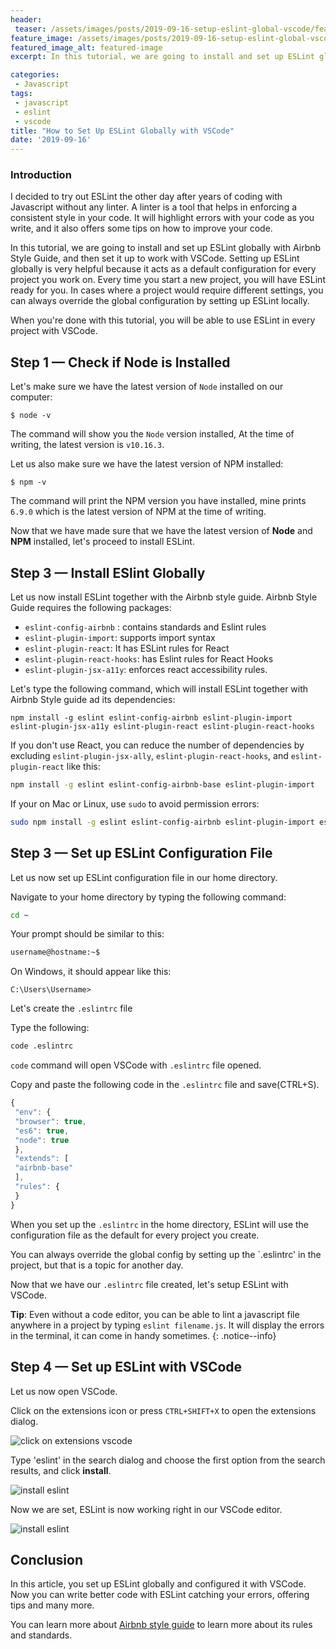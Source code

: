 ```yaml
---
header:
 teaser: /assets/images/posts/2019-09-16-setup-eslint-global-vscode/featured-image.jpg
feature_image: /assets/images/posts/2019-09-16-setup-eslint-global-vscode/featured-image.jpg
featured_image_alt: featured-image
excerpt: In this tutorial, we are going to install and set up ESLint globally with Airbnb Style Guide, and then set it up to work with  VSCode

categories:
 - Javascript
tags:
 - javascript
 - eslint
 - vscode
title: "How to Set Up ESLint Globally with VSCode"
date: '2019-09-16'
---
```


### Introduction

I decided to try out ESLint the other day after years of coding with Javascript without any linter. A linter is a tool that helps in enforcing a consistent style in your code. It will highlight errors with your code as you write, and it also offers some tips on how to improve your code. 


In this tutorial, we are going to install and set up ESLint globally with Airbnb Style Guide, and then set it up to work with VSCode. Setting up ESLint globally is very helpful because it acts as a default configuration for every project you work on. Every time you start a new project, you will have ESLint ready for you. In cases where a project would require different settings, you can always override the global configuration by setting up ESLint locally.

When you're done with this tutorial, you will be able to use ESLint in every project with VSCode.

## Step 1 — Check if Node is Installed
Let's make sure we have the latest version of `Node` installed on our computer:

```
$ node -v
```
The command will show you the `Node` version installed, At the time of writing, the latest version is `v10.16.3`.

Let us also make sure we have the latest version of NPM installed:
```
$ npm -v
```
The command will print the NPM version you have installed, mine prints `6.9.0` which is the latest version of NPM at the time of writing.

Now that we have made sure that we have the latest version of **Node** and **NPM** installed, let's proceed to install ESLint. 

## Step 3 — Install ESlint Globally

Let us now install ESLint together with the Airbnb style guide.
Airbnb Style Guide requires the following packages:

- `eslint-config-airbnb` : contains standards and Eslint rules
- `eslint-plugin-import`: supports import syntax
- `eslint-plugin-react`: It has ESLint rules for React
 - `eslint-plugin-react-hooks`: has Eslint rules for  React Hooks
- `eslint-plugin-jsx-a11y`: enforces react accessibility rules.


Let's type the following command, which will install ESLint together with Airbnb Style guide ad its dependencies:
```
npm install -g eslint eslint-config-airbnb eslint-plugin-import eslint-plugin-jsx-a11y eslint-plugin-react eslint-plugin-react-hooks
```
If you don't use React, you can reduce the number of dependencies by excluding  `eslint-plugin-jsx-ally`, `eslint-plugin-react-hooks`, and `eslint-plugin-react` like this:

```bash
npm install -g eslint eslint-config-airbnb-base eslint-plugin-import
```

If your on Mac or Linux, use `sudo` to avoid permission errors:

```bash
sudo npm install -g eslint eslint-config-airbnb eslint-plugin-import eslint-plugin-jsx-a11y eslint-plugin-react eslint-plugin-react-hooks
```
## Step 3 — Set up ESLint Configuration File
Let us now set up ESLint configuration file in our home directory.

Navigate to your home directory by typing the following command:

```bash
cd ~
```
Your prompt should be similar to this:
```bash
username@hostname:~$ 
````
On Windows, it should appear like this:
```
C:\Users\Username>
```

Let's create the `.eslintrc` file

Type the following:
```bash
code .eslintrc
```

`code` command will open VSCode with `.eslintrc` file opened.

Copy and paste the following code in the `.eslintrc` file and save(CTRL+S).

```javascript
{
 "env": {
 "browser": true,
 "es6": true,
 "node": true
 },
 "extends": [
 "airbnb-base"
 ],
 "rules": {
 }
}
```

When you set up the `.eslintrc` in the home directory, ESLint will use the configuration file as the default for every project you create.

You can always override the global config by setting up the `.eslintrc' in the project, but that is a topic for another day.

Now that we have our  `.eslintrc` file created, let's setup ESLint with VSCode.

**Tip**: Even without a code editor, you can be able to lint a javascript file anywhere in a project by typing `eslint filename.js`. It will display the errors in the terminal, it can come in handy sometimes.
{: .notice--info}

## Step 4 — Set up ESLint with VSCode

Let us now open VSCode.

Click on the extensions icon or press `CTRL+SHIFT+X` to open the extensions dialog.

![click on extensions vscode](/assets/images/posts/2019-09-16-setup-eslint-global-vscode/click-extensions-icon.jpg)

Type 'eslint' in the search dialog and choose the first option from the search results, and click **install**.

![install eslint](/assets/images/posts/2019-09-16-setup-eslint-global-vscode/install.jpg)


Now we are set, ESLint is now working right in our VSCode editor.

![install eslint](/assets/images/posts/2019-09-16-setup-eslint-global-vscode/eslint-works.jpg)

## Conclusion

In this article, you set up ESLint globally and configured it with VSCode. Now you can write better code with ESLint catching your errors, offering tips and many more. 

You can learn more about [Airbnb style guide](https://github.com/airbnb/javascript) to learn more about its rules and standards.


